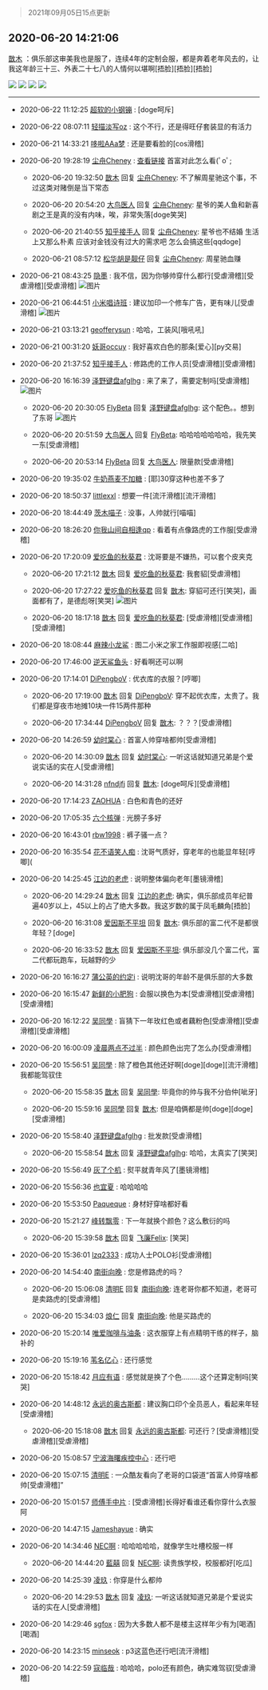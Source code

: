 > 2021年09月05日15点更新
<link rel="stylesheet" href="https://cdn.jsdelivr.net/gh/taotie6/sampleJSON@main/css/photo_show.css">


 ## 2020-06-20 14:21:06 

 [㪚木](https://www.coolapk.com/feed/19688747?shareKey=M2U0ZTNhZmE5MDE1NjEzMTc1NjQ~) ：俱乐部这审美我也是服了，连续4年的定制会服，都是奔着老年风去的，让我这年龄三十三、外表二十七八的人情何以堪啊[捂脸][捂脸][捂脸] 

<div class="album">
<img class="img-item" src="https://image.coolapk.com/feed/2020/0620/14/1081091_a105e9d3_4063_284@1920x1080.jpeg" />
<img class="img-item" src="https://image.coolapk.com/feed/2020/0620/14/1081091_d84cce43_4063_2842@1440x1080.jpeg" />
<img class="img-item" src="https://image.coolapk.com/feed/2020/0620/14/1081091_b0053535_4063_2844@1440x1080.jpeg" />
<img class="img-item" src="https://image.coolapk.com/feed/2020/0620/14/1081091_3332da06_4063_2845@1440x1080.jpeg" />
</div>

 ------- 

- 2020-06-22 11:12:25 [超软的小钢镚](uid=2464605) : [doge呵斥] 

- 2020-06-22 08:07:11 [轻描淡写oz](uid=1981181) : 这个不行，还是得旺仔套装显的有活力 

- 2020-06-21 14:33:21 [哆啦AAa梦](uid=1756450) : 还是要看脸的[cos滑稽] 

- 2020-06-20 19:28:19 [尘舟Cheney](uid=2897099) : <a class="feed-link-url" href="https://feeds.cloud.huawei.com/landingpage/latest?docid=1051032364144&amp;to_app=hwbrowser&amp;dy_scenario=push&amp;tn=3e25fb4433ddeef80920b2192cd31832410cf845bca87f9d66a22094f759ab5d&amp;share_to=qq&amp;ctype=news&amp;appid=hwbrowser&amp;cpid=1032" title="https://feeds.cloud.huawei.com/landingpage/latest?docid=1051032364144&amp;to_app=hwbrowser&amp;dy_scenario=push&amp;tn=3e25fb4433ddeef80920b2192cd31832410cf845bca87f9d66a22094f759ab5d&amp;share_to=qq&amp;ctype=news&amp;appid=hwbrowser&amp;cpid=1032" target="_blank" rel="nofollow">查看链接</a><!--break-->
首富对此怎么看(ﾟoﾟ; 

    - 2020-06-20 19:32:50 [㪚木](uid=1081091) 回复 [尘舟Cheney](uid=2897099): 不了解周星驰这个事，不过这类对赌倒是当下常态 

    - 2020-06-20 20:54:20 [大鸟医人](uid=1511304) 回复 [尘舟Cheney](uid=2897099): 星爷的美人鱼和新喜剧之王是真的没有内味，唉，非常失落[doge笑哭] 

    - 2020-06-20 21:40:55 [知乎接手人](uid=1785267) 回复 [尘舟Cheney](uid=2897099): 星爷也不结婚 生活上又那么朴素 应该对金钱没有过大的需求吧 怎么会搞这些[qqdoge] 

    - 2020-06-21 08:57:12 [松华胡是靓仔](uid=692318) 回复 [尘舟Cheney](uid=2897099): 周星驰血赚 

- 2020-06-21 08:43:25 [隐墨](uid=683778) : 我不信，因为你够帅穿什么都行[受虐滑稽][受虐滑稽][受虐滑稽] ![图片](https://image.coolapk.com/feed/2020/0621/08/683778_510355dd_0205_4503@393x557.jpeg)

- 2020-06-21 06:44:51 [小米唱诗班](uid=2921847) : 建议加印一个修车广告，更有味儿[受虐滑稽] ![图片](https://image.coolapk.com/feed/2020/0621/06/2921847_309b91b9_3090_4695@1080x1440.jpeg)

- 2020-06-21 03:13:21 [geofferysun](uid=435760) : 哈哈，工装风[哦吼吼] 

- 2020-06-21 00:31:20 [妖哥occuy](uid=1388591) : 我好喜欢白色的那条[爱心][py交易] 

- 2020-06-20 21:37:52 [知乎接手人](uid=1785267) : 修路虎的工作人员[受虐滑稽][受虐滑稽] 

- 2020-06-20 16:16:39 [泽野键盘afglhg](uid=1347187) : 来了来了，需要定制吗[受虐滑稽] ![图片](https://image.coolapk.com/feed/2020/0620/16/1347187_2db5289d_0998_6691@1080x2340.jpeg)

    - 2020-06-20 20:30:05 [FlyBeta](uid=507156) 回复 [泽野键盘afglhg](uid=1347187): 这个配色。。想到了东哥 ![图片](https://image.coolapk.com/feed/2020/0620/20/507156_d481f80f_6204_5171@538x318.jpeg)

    - 2020-06-20 20:51:59 [大鸟医人](uid=1511304) 回复 [FlyBeta](uid=507156): 哈哈哈哈哈哈哈，我先笑一东[受虐滑稽] 

    - 2020-06-20 20:53:14 [FlyBeta](uid=507156) 回复 [大鸟医人](uid=1511304): 限量款[受虐滑稽] 

- 2020-06-20 19:35:02 [牛奶燕麦不加糖](uid=633325) : [耶]30穿这种也差不多了 

- 2020-06-20 18:50:37 [littlexxl](uid=3375580) : 想要一件[流汗滑稽][流汗滑稽] 

- 2020-06-20 18:44:49 [茨木喵子](uid=2155035) : 没事，人帅就行[喵喵] 

- 2020-06-20 18:26:20 [你我山间自相逢qp](uid=1117858) : 看着有点像路虎的工作服[受虐滑稽] 

- 2020-06-20 17:20:09 [爱吃鱼的秋葵君](uid=1197189) : 沈哥要是不嫌热，可以套个皮夹克 

    - 2020-06-20 17:21:12 [㪚木](uid=1081091) 回复 [爱吃鱼的秋葵君](uid=1197189): 我套貂[受虐滑稽] 

    - 2020-06-20 17:27:22 [爱吃鱼的秋葵君](uid=1197189) 回复 [㪚木](uid=1081091): 穿貂可还行[笑哭]，画面都有了，是德彪呀[笑哭] ![图片](https://image.coolapk.com/feed/2020/0620/17/1197189_204f5b19_5242_136@464x254.jpeg)

    - 2020-06-20 18:17:18 [㪚木](uid=1081091) 回复 [爱吃鱼的秋葵君](uid=1197189): [受虐滑稽][受虐滑稽][受虐滑稽] 

- 2020-06-20 18:08:44 [麻辣小龙鲨](uid=2393682) : 图二小米之家工作服即视感[二哈] 

- 2020-06-20 17:46:00 [逆天鲨鱼头](uid=756299) : 好看啊还可以啊 

- 2020-06-20 17:14:01 [DiPengboV](uid=1023920) : 优衣库的衣服？[哼唧] 

    - 2020-06-20 17:19:00 [㪚木](uid=1081091) 回复 [DiPengboV](uid=1023920): 穿不起优衣库，太贵了。我们都是穿夜市地摊10块一件15两件那种 

    - 2020-06-20 17:34:44 [DiPengboV](uid=1023920) 回复 [㪚木](uid=1081091): ？？？[受虐滑稽] 

- 2020-06-20 14:26:59 [幼时棠心](uid=1017379) : 首富人帅穿啥都帅[受虐滑稽] 

    - 2020-06-20 14:30:09 [㪚木](uid=1081091) 回复 [幼时棠心](uid=1017379): 一听这话就知道兄弟是个爱说实话的实在人[受虐滑稽] 

    - 2020-06-20 14:31:28 [nfndjfj](uid=2501807) 回复 [㪚木](uid=1081091): [doge呵斥][受虐滑稽] 

- 2020-06-20 17:14:23 [ZAOHUA](uid=1930793) : 白色和青色的还好 

- 2020-06-20 17:05:35 [六个核弹](uid=2627358) : 光膀子多好 

- 2020-06-20 16:43:01 [rbw1998](uid=602980) : 裤子骚一点？ 

- 2020-06-20 16:35:54 [花不语笑人痴](uid=1137601) : 沈哥气质好，穿老年的也能显年轻[哼唧]( 

- 2020-06-20 14:25:45 [江边的老虎](uid=1139790) : 说明整体偏向老年[墨镜滑稽] 

    - 2020-06-20 14:29:24 [㪚木](uid=1081091) 回复 [江边的老虎](uid=1139790): 确实，俱乐部成员年纪普遍40岁以上，45以上的占了绝大多数。我这岁数的属于凤毛麟角[捂脸] 

    - 2020-06-20 16:31:08 [爱因斯不平坦](uid=834251) 回复 [㪚木](uid=1081091): 俱乐部的富二代不是都很年轻？[doge] 

    - 2020-06-20 16:33:52 [㪚木](uid=1081091) 回复 [爱因斯不平坦](uid=834251): 俱乐部没几个富二代，富二代都玩跑车，玩越野的少 

- 2020-06-20 16:16:27 [蒲公英的约定i](uid=1373580) : 说明沈哥的年龄不是俱乐部的大多数 

- 2020-06-20 16:15:47 [新鲜的小肥狗](uid=2708557) : 会服以换色为本[受虐滑稽][受虐滑稽][受虐滑稽] 

- 2020-06-20 16:12:22 [吴同學](uid=1320218) : 盲猜下一年玫红色或者藕粉色[受虐滑稽][受虐滑稽][受虐滑稽] 

- 2020-06-20 16:00:09 [凌晨两点不过半](uid=2359754) : 颜色颜色出完了怎么办[受虐滑稽] 

- 2020-06-20 15:56:51 [吴同學](uid=1320218) : 除了橙色其他还好啊[doge][doge][流汗滑稽]我都能驾驭住 

    - 2020-06-20 15:58:35 [㪚木](uid=1081091) 回复 [吴同學](uid=1320218): 毕竟你的帅与我不分伯仲[呲牙] 

    - 2020-06-20 15:59:16 [吴同學](uid=1320218) 回复 [㪚木](uid=1081091): 但是咱俩都是帅[doge][doge][受虐滑稽] 

- 2020-06-20 15:58:40 [泽野键盘afglhg](uid=1347187) : 批发款[受虐滑稽] 

    - 2020-06-20 15:58:54 [㪚木](uid=1081091) 回复 [泽野键盘afglhg](uid=1347187): 哈哈，太真实了[笑哭] 

- 2020-06-20 15:56:49 [灰了个机](uid=912258) : 熨平就青年风了[墨镜滑稽] 

- 2020-06-20 15:56:36 [也宜夏](uid=525398) : 哈哈哈哈 

- 2020-06-20 15:53:50 [Paqueque](uid=685582) : 身材好穿啥都好看 

- 2020-06-20 15:21:27 [峰转飘零](uid=900024) : 下一年就换个颜色？这么敷衍的吗 

    - 2020-06-20 15:39:58 [㪚木](uid=1081091) 回复 [飞廉Felix](uid=900024): [笑哭] 

- 2020-06-20 15:36:01 [lzq2333](uid=1169946) : 成功人士POLO衫[受虐滑稽] 

- 2020-06-20 14:54:40 [南街向晚](uid=1262639) : 您是修路虎的吗？ 

    - 2020-06-20 15:06:08 [清明E](uid=1792072) 回复 [南街向晚](uid=1262639): 连老哥你都不知道，老哥可是卖路虎的[受虐滑稽] 

    - 2020-06-20 15:34:03 [烺仁](uid=2489352) 回复 [南街向晚](uid=1262639): 他是买路虎的 

- 2020-06-20 15:20:14 [唯爱咖啡与油条](uid=2799079) : 这衣服穿上有点精明干练的样子，脑补的 

- 2020-06-20 15:19:16 [苇名亿心](uid=1968788) : 还行感觉 

- 2020-06-20 15:18:42 [月应有语](uid=1457481) : 感觉就是换了个色………这个还算定制吗[笑哭] 

- 2020-06-20 14:48:12 [永远的奥古斯都](uid=1551630) : 建议胸口印个全员恶人，看起来年轻[受虐滑稽] 

    - 2020-06-20 15:18:08 [㪚木](uid=1081091) 回复 [永远的奥古斯都](uid=1551630): 可还行？[受虐滑稽][受虐滑稽][受虐滑稽] 

- 2020-06-20 15:08:57 [宁波海曙疾控中心](uid=766852) : 还行吧 

- 2020-06-20 15:07:15 [清明E](uid=1792072) : 一众酷友看向了老哥的口袋道“首富人帅穿啥都帅[受虐滑稽]” 

- 2020-06-20 15:01:57 [师傅手中片](uid=1467971) : [受虐滑稽]长得好看谁还看你穿什么衣服阿 

- 2020-06-20 14:47:15 [Jameshayue](uid=2562044) : 确实 

- 2020-06-20 14:34:46 [NEC啊](uid=1675332) : 哈哈哈哈哈，就像学生吐槽校服一样 

    - 2020-06-20 14:44:20 [藍囍](uid=2806305) 回复 [NEC啊](uid=1675332): 读贵族学校，校服都好[吃瓜] 

- 2020-06-20 14:25:39 [凌玖](uid=1768109) : 你穿是什么都帅 

    - 2020-06-20 14:29:53 [㪚木](uid=1081091) 回复 [凌玖](uid=1768109): 一听这话就知道兄弟是个爱说实话的实在人[受虐滑稽] 

- 2020-06-20 14:29:46 [sgfox](uid=445631) : 因为大多数人都不是楼主这样年少有为[喝酒][喝酒] 

- 2020-06-20 14:23:15 [minseok](uid=2361006) : p3这蓝色还行吧[流汗滑稽] 

- 2020-06-20 14:22:59 [寇临哉](uid=3365514) : 哈哈哈，polo还有颜色，确实难驾驭[受虐滑稽] 

